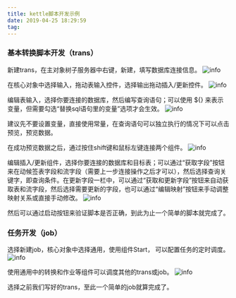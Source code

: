 ```yaml
---
title: kettle脚本开发示例
date: 2019-04-25 18:29:59
tag:
---
```


### 基本转换脚本开发（trans）

新建trans，在主对象树子服务器中右键，新建，填写数据库连接信息。
![info](1.jpg)

在核心对象中选择输入，拖动表输入控件，选择输出拖动插入/更新控件。
![info](2.png)

编辑表输入，选择你要连接的数据库，然后编写查询语句；可以使用 ${} 来表示变量，但需要勾选“替换sql语句里的变量”选项才会生效。
![info](3.png)

建议先不要设置变量，直接使用常量，在查询语句可以独立执行的情况下可以点击预览，预览数据。

在成功预览数据之后，通过按住shift键和鼠标左键连接两个组件。
![info](5.png)

编辑插入/更新组件，选择你要连接的数据库和目标表；可以通过“获取字段”按钮来在动候签表字段和流字段（需要上一步连接操作之后才可以），然后选择查询关键字，即查询条件。在更新字段一栏中，可以通过“获取和更新字段”按钮来自动获取表和流字段，然后选择需要更新的字段，也可以通过“编辑映射”按钮来手动调整映射关系或直接手动修改。
![info](4.png)

然后可以通过启动按钮来验证脚本是否正确，到此为止一个简单的脚本就完成了。

### 任务开发（job）

选择新建job，核心对象中选择通用，使用组件Start， 可以配置任务的定时调度。
![info](7.png)

使用通用中的转换和作业等组件可以调度其他的trans或job。
![info](8.jpg)

选择之前我们写好的trans，至此一个简单的job就算完成了。
